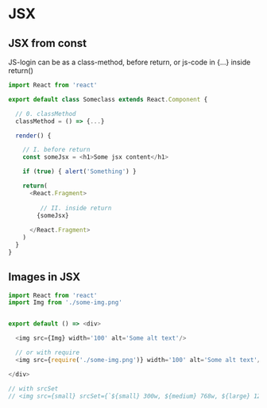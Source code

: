 # JSX

## JSX from const
JS-login can be as a class-method, before return, or js-code in {...} inside return()

```js
import React from 'react'

export default class Someclass extends React.Component {

  // 0. classMethod
  classMethod = () => {...}

  render() {

    // I. before return
    const someJsx = <h1>Some jsx content</h1>

    if (true) { alert('Something') }

    return(
      <React.Fragment>
      
         // II. inside return
        {someJsx}
      
      </React.Fragment>
    )
  }
}
```

## Images in JSX
```js
import React from 'react'
import Img from './some-img.png'


export default () => <div>

  <img src={Img} width='100' alt='Some alt text'/>

  // or with require
  <img src={require('./some-img.png')} width='100' alt='Some alt text'/>

</div>

// with srcSet
// <img src={small} srcSet={`${small} 300w, ${medium} 768w, ${large} 1280w`} />
```
